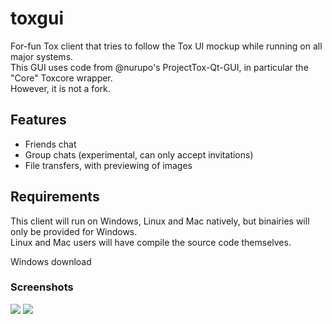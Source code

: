 toxgui
======

For-fun Tox client that tries to follow the Tox UI mockup while running on all major systems. <br/>
This GUI uses code from @nurupo's ProjectTox-Qt-GUI, in particular the "Core" Toxcore wrapper. <br/>
However, it is not a fork.

<h2>Features</h2>

- Friends chat
- Group chats (experimental, can only accept invitations)
- File transfers, with previewing of images

<h2>Requirements</h2>

This client will run on Windows, Linux and Mac natively, but binairies will only be provided for Windows. <br/>
Linux and Mac users will have compile the source code themselves.

<a https="https://jenkins.libtoxcore.so/job/tux3-toxgui-win32/18/artifact/toxgui-win32.zip">Windows download</a>

<h3>Screenshots</h3>
<img src="http://i.imgur.com/eMxaxib.png"/>
<img src="http://i.imgur.com/66ARBGC.png"/>
